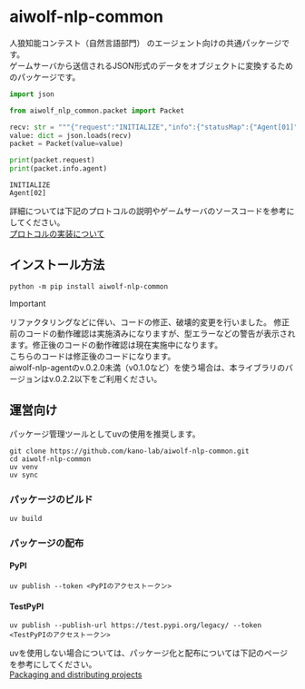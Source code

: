 # aiwolf-nlp-common

人狼知能コンテスト（自然言語部門） のエージェント向けの共通パッケージです。  
ゲームサーバから送信されるJSON形式のデータをオブジェクトに変換するためのパッケージです。

```python
import json

from aiwolf_nlp_common.packet import Packet

recv: str = """{"request":"INITIALIZE","info":{"statusMap":{"Agent[01]":"ALIVE","Agent[02]":"ALIVE","Agent[03]":"ALIVE","Agent[04]":"ALIVE","Agent[05]":"ALIVE"},"roleMap":{"Agent[02]":"SEER"},"remainTalkMap":{},"remainWhisperMap":{},"day":0,"agent":"Agent[02]"},"setting":{"roleNumMap":{"BODYGUARD":0,"MEDIUM":0,"POSSESSED":0,"SEER":1,"VILLAGER":3,"WEREWOLF":1},"maxTalk":3,"maxTalkTurn":15,"maxWhisper":3,"maxWhisperTurn":15,"maxSkip":3,"isEnableNoAttack":true,"isVoteVisible":false,"isTalkOnFirstDay":true,"responseTimeout":90000,"actionTimeout":60000,"maxRevote":1,"maxAttackRevote":1}}"""
value: dict = json.loads(recv)
packet = Packet(value=value)

print(packet.request)
print(packet.info.agent)
```

```
INITIALIZE
Agent[02]
```

詳細については下記のプロトコルの説明やゲームサーバのソースコードを参考にしてください。  
[プロトコルの実装について](https://github.com/kano-lab/aiwolf-nlp-server/blob/main/doc/protocol.md)

## インストール方法

```
python -m pip install aiwolf-nlp-common
```

> [!IMPORTANT]
> リファクタリングなどに伴い、コードの修正、破壊的変更を行いました。
> 修正前のコードの動作確認は実施済みになりますが、型エラーなどの警告が表示されます。修正後のコードの動作確認は現在実施中になります。  
> こちらのコードは修正後のコードになります。  
> aiwolf-nlp-agentのv.0.2.0未満（v0.1.0など）を使う場合は、本ライブラリのバージョンはv.0.2.2以下をご利用ください。

## 運営向け

パッケージ管理ツールとしてuvの使用を推奨します。

```
git clone https://github.com/kano-lab/aiwolf-nlp-common.git
cd aiwolf-nlp-common
uv venv
uv sync
```

### パッケージのビルド

```
uv build
```

### パッケージの配布

#### PyPI

```
uv publish --token <PyPIのアクセストークン>
```

#### TestPyPI

```
uv publish --publish-url https://test.pypi.org/legacy/ --token <TestPyPIのアクセストークン>
```


uvを使用しない場合については、パッケージ化と配布については下記のページを参考にしてください。  
[Packaging and distributing projects](https://packaging.python.org/en/latest/guides/distributing-packages-using-setuptools/)
